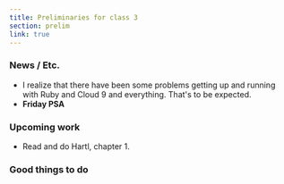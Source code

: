 ```yaml
---
title: Preliminaries for class 3
section: prelim
link: true
---
```

### News / Etc.

* I realize that there have been some problems getting up and running
  with Ruby and Cloud 9 and everything.  That's to be expected.  
* **Friday PSA**

### Upcoming work

* Read and do Hartl, chapter 1.

### Good things to do
